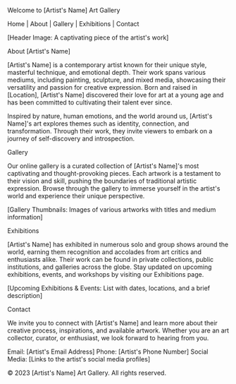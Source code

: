 Welcome to [Artist's Name] Art Gallery

Home | About | Gallery | Exhibitions | Contact

[Header Image: A captivating piece of the artist's work]

About [Artist's Name]

[Artist's Name] is a contemporary artist known for their unique style, masterful technique, and emotional depth. Their work spans various mediums, including painting, sculpture, and mixed media, showcasing their versatility and passion for creative expression. Born and raised in [Location], [Artist's Name] discovered their love for art at a young age and has been committed to cultivating their talent ever since.

Inspired by nature, human emotions, and the world around us, [Artist's Name]'s art explores themes such as identity, connection, and transformation. Through their work, they invite viewers to embark on a journey of self-discovery and introspection.

Gallery

Our online gallery is a curated collection of [Artist's Name]'s most captivating and thought-provoking pieces. Each artwork is a testament to their vision and skill, pushing the boundaries of traditional artistic expression. Browse through the gallery to immerse yourself in the artist's world and experience their unique perspective.

[Gallery Thumbnails: Images of various artworks with titles and medium information]

Exhibitions

[Artist's Name] has exhibited in numerous solo and group shows around the world, earning them recognition and accolades from art critics and enthusiasts alike. Their work can be found in private collections, public institutions, and galleries across the globe. Stay updated on upcoming exhibitions, events, and workshops by visiting our Exhibitions page.

[Upcoming Exhibitions & Events: List with dates, locations, and a brief description]

Contact

We invite you to connect with [Artist's Name] and learn more about their creative process, inspirations, and available artwork. Whether you are an art collector, curator, or enthusiast, we look forward to hearing from you.

Email: [Artist's Email Address]
Phone: [Artist's Phone Number]
Social Media: [Links to the artist's social media profiles]

© 2023 [Artist's Name] Art Gallery. All rights reserved.
